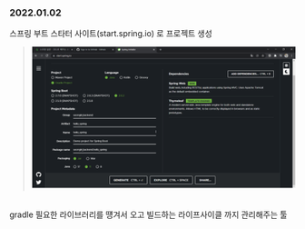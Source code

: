 ### 2022.01.02 
스프링 부트 스타터 사이트(start.spring.io) 로 프로젝트 생성<br>
>![ex_screenshot](./img/start_spring_io.png) 
<br>
gradle 필요한 라이브러리를 떙겨서 오고 빌드하는 라이프사이클 까지 관리해주는 툴
